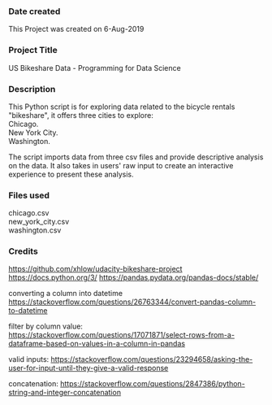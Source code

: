 ### Date created
This Project was created on 6-Aug-2019

### Project Title
US Bikeshare Data - Programming for Data Science

### Description
This Python script is for exploring data related to the bicycle rentals "bikeshare", it offers three cities to explore: <br />
Chicago. <br /> New York City. <br /> Washington.

The script imports data from three csv files and provide descriptive analysis on the data. It also takes in users' raw input to create an interactive experience to present these analysis.

### Files used
chicago.csv <br />
new_york_city.csv <br />
washington.csv

### Credits
https://github.com/xhlow/udacity-bikeshare-project
https://docs.python.org/3/
https://pandas.pydata.org/pandas-docs/stable/

converting a column into datetime
https://stackoverflow.com/questions/26763344/convert-pandas-column-to-datetime

filter by column value:
https://stackoverflow.com/questions/17071871/select-rows-from-a-dataframe-based-on-values-in-a-column-in-pandas

valid inputs:
https://stackoverflow.com/questions/23294658/asking-the-user-for-input-until-they-give-a-valid-response

concatenation:
https://stackoverflow.com/questions/2847386/python-string-and-integer-concatenation
